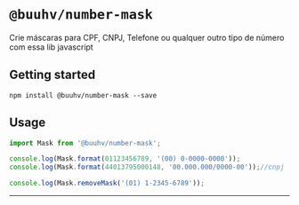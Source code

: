 # `@buuhv/number-mask`

Crie máscaras para CPF, CNPJ, Telefone ou qualquer outro tipo de número com essa lib javascript

## Getting started

`npm install @buuhv/number-mask --save`

## Usage

```javascript
import Mask from '@buuhv/number-mask';

console.log(Mask.format(01123456789, '(00) 0-0000-0000'));
console.log(Mask.format(44013795000148, '00.000.000/0000-00'));//cnpj

console.log(Mask.removeMask('(01) 1-2345-6789'));

```
---
